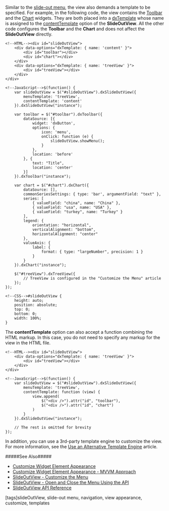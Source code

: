 Similar to the [slide-out menu](/concepts/05%20Widgets/SlideOutView/05%20Customize%20the%20Menu.md '/Documentation/Guide/Widgets/SlideOutView/Customize_the_Menu/'), the view also demands a template to be specified. For example, in the following code, the view contains the [Toolbar](/concepts/05%20Widgets/Toolbar/00%20Overview.md '/Documentation/Guide/Widgets/Toolbar/Overview/') and the [Chart](/concepts/05%20Widgets/Chart/10%20Visual%20Elements '/Documentation/Guide/Widgets/Chart/Visual_Elements/') widgets. They are both placed into a [dxTemplate](/api-reference/10%20UI%20Widgets/Markup%20Components/dxTemplate '/Documentation/ApiReference/UI_Widgets/Markup_Components/dxTemplate/') whose name is assigned to the [contentTemplate](/api-reference/10%20UI%20Widgets/dxSlideOutView/1%20Configuration/contentTemplate.md '/Documentation/ApiReference/UI_Widgets/dxSlideOutView/Configuration/#contentTemplate') option of the **SlideOutView**. All the other code configures the **Toolbar** and the **Chart** and does not affect the **SlideOutView** directly.

    <!--HTML--><div id="slideOutView">
        <div data-options="dxTemplate: { name: 'content' }">
            <div id="toolbar"></div>
            <div id="chart"></div>
        </div>
        <div data-options="dxTemplate: { name: 'treeView' }">
            <div id="treeView"></div>
        </div>
    </div>

<!---->
    
    <!--JavaScript-->$(function() {
    	var slideOutView = $("#slideOutView").dxSlideOutView({
            menuTemplate: 'treeView',
            contentTemplate: 'content'
        }).dxSlideOutView("instance");
    	
    	var toolbar = $("#toolbar").dxToolbar({
            dataSource: [{
                widget: 'dxButton',
                options: {
                    icon: 'menu',
                    onClick: function (e) {
                        slideOutView.showMenu();
                    }
                },
                location: 'before'
            }, {
                text: "Title",
                location: 'center'
            }]
        }).dxToolbar("instance");
    
        var chart = $("#chart").dxChart({
            dataSource: [],
            commonSeriesSettings: { type: 'bar', argumentField: "text" },
            series: [
                { valueField: "china", name: "China" },
                { valueField: "usa", name: "USA" },
                { valueField: "turkey", name: "Turkey" }
            ],
            legend: {
                orientation: "horizontal",
                verticalAlignment: "bottom",
                horizontalAlignment: "center"
            },
            valueAxis: {
                label: {
                    format: { type: "largeNumber", precision: 1 }
                }
            }
        }).dxChart("instance");
        
        $("#treeView").dxTreeView({
            // TreeView is configured in the "Customize the Menu" article
        });
    });

<!---->

    <!--CSS-->#slideOutView {
        height: auto;
        position: absolute;
        top: 0; 
        bottom: 0;
        width: 100%;
    }


The **contentTemplate** option can also accept a function combining the HTML markup. In this case, you do not need to specify any markup for the view in the HTML file.

    <!--HTML--><div id="slideOutView">
        <div data-options="dxTemplate: { name: 'treeView' }">
            <div id="treeView"></div>
        </div>
    </div>

<!---->

    <!--JavaScript-->$(function() {
    	var slideOutView = $("#slideOutView").dxSlideOutView({
            menuTemplate: 'treeView',
            contentTemplate: function (view) {
                view.append(
                    $("<div />").attr("id", "toolbar"),
                    $("<div />").attr("id", "chart")
                )
            }
        }).dxSlideOutView("instance");

        // The rest is omitted for brevity
    });

In addition, you can use a 3rd-party template engine to customize the view. For more information, see the [Use an Alternative Template Engine](/concepts/05%20Widgets/zz%20Common/05%20UI%20Widgets/30%20Customize%20Widget%20Element%20Appearance/5%20Use%20an%20Alternative%20Template%20Engine.md '/Documentation/Guide/Widgets/Common/UI_Widgets/Customize_Widget_Element_Appearance/#Use_an_Alternative_Template_Engine') article.

#####See Also#####
- [Customize Widget Element Appearance](/Documentation/Guide/Widgets/Common/UI_Widgets/Customize_Widget_Element_Appearance/#Customize_Widget_Element_Appearance)
- [Customize Widget Element Appearance - MVVM Approach](/concepts/05%20Widgets/zz%20Common/05%20UI%20Widgets/35%20Customize%20Widget%20Element%20Appearance%20-%20MVVM%20Approach '/Documentation/Guide/Widgets/Common/UI_Widgets/Customize_Widget_Element_Appearance_-_MVVM_Approach/')
- [SlideOutView - Customize the Menu](/concepts/05%20Widgets/SlideOutView/05%20Customize%20the%20Menu.md '/Documentation/Guide/Widgets/SlideOutView/Customize_the_Menu/')
- [SlideOutView - Open and Close the Menu Using the API](/concepts/05%20Widgets/SlideOutView/15%20Open%20and%20Close%20the%20Menu%20Using%20the%20API.md '/Documentation/Guide/Widgets/SlideOutView/Open_and_Close_the_Menu_Using_the_API/')
- [SlideOutView API Reference](/api-reference/10%20UI%20Widgets/dxSlideOutView '/Documentation/ApiReference/UI_Widgets/dxSlideOutView/')

[tags]slideOutView, slide-out menu, navigation, view appearance, customize, templates